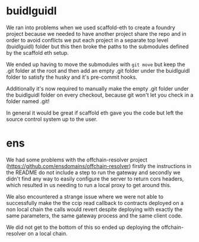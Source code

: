 # buidlguidl

We ran into problems when we used scaffold-eth to create a foundry project
because we needed to have another project share the repo and in order to avoid
conflicts we put each project in a separate top level (buidlguidl) folder but this then
broke the paths to the submodules defined by the scaffold eth setup.

We ended up having to move the submodules with `git move` but keep the .git
folder at the root and then add an empty .git folder under the buidlguidl
folder to satisfy the husky and it's pre-commit hooks. 

Additionally it's now required to manually make the empty .git folder under the
buidlguidl folder on every checkout, because git won't let you check in a
folder named .git!

In general it would be great if scaffold eth gave you the code but left the
source control system up to the user.

# ens

We had some problems with the offchain-resolver project
(https://github.com/ensdomains/offchain-resolver) firstly the instructions in
the README do not include a step to run the gateway and secondly we didn't find
any way to easily configure the server to return cors headers, which resulted
in us needing to run a local proxy to get around this.

We also encountered a strange issue where we were not able to successfully make
the the ccip read callback to contracts deployed on a non local chain the calls
would revert despite deploying with exactly the same parameters, the same
gateway process and the same client code.

We did not get to the bottom of this so ended up deploying the
offchain-resolver on a local chain.
